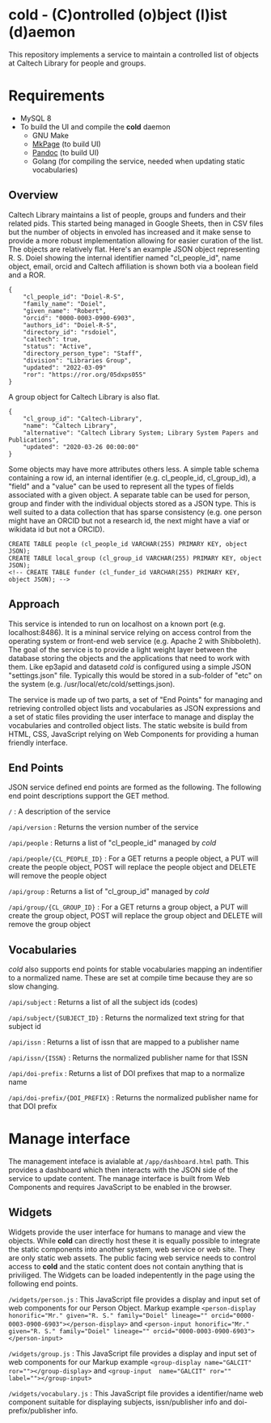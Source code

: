 cold - (C)ontrolled (o)bject (l)ist (d)aemon
============================================

This repository implements a service to maintain a controlled list of objects at Caltech Library for people and groups.

Requirements
============

- MySQL 8
- To build the UI and compile the **cold** daemon
    - GNU Make
    - [MkPage](https://github.com/caltechlibrary/mkpage) (to build UI)
    - [Pandoc](https://pandoc.org) (to build UI)
    - Golang (for compiling the service, needed when updating static vocabularies)

Overview
--------

Caltech Library maintains a list of people, groups and funders and their related pids. This started being managed in Google Sheets, then in CSV files but the number of objects in envoled has increased and it make sense to provide a more robust implementation allowing for easier curation of the list. The objects are relatively flat.  Here's an example JSON object representing R. S. Doiel showing the internal identifier named "cl_people_id", name object, email, orcid and Caltech affiliation is shown both via a boolean field and a ROR.

~~~
{
    "cl_people_id": "Doiel-R-S",
    "family_name": "Doiel",
    "given_name": "Robert",
    "orcid": "0000-0003-0900-6903",
    "authors_id": "Doiel-R-S",
    "directory_id": "rsdoiel",
    "caltech": true,
    "status": "Active",
    "directory_person_type": "Staff",
    "division": "Libraries Group",
    "updated": "2022-03-09"
    "ror": "https://ror.org/05dxps055"
} 
~~~

A group object for Caltech Library is also flat.

~~~
{
    "cl_group_id": "Caltech-Library",
    "name": "Caltech Library",
    "alternative": "Caltech Library System; Library System Papers and Publications",
    "updated": "2020-03-26 00:00:00"
}
~~~

Some objects may have more attributes others less. A simple table schema containing a row id, an internal identifier (e.g. cl_people_id, cl_group_id), a "field" and a "value" can be used to represent all the types of fields associated with a given object.  A separate table can be used for person, group and finder with the individual objects stored as a JSON type. This is well suited to a data collection that has sparse consistency (e.g. one person might have an ORCID but not a research id, the next might have a viaf or wikidata id but not a ORCID).

~~~
CREATE TABLE people (cl_people_id VARCHAR(255) PRIMARY KEY, object JSON);
CREATE TABLE local_group (cl_group_id VARCHAR(255) PRIMARY KEY, object JSON);
<!-- CREATE TABLE funder (cl_funder_id VARCHAR(255) PRIMARY KEY, object JSON); -->
~~~

Approach
--------

This service is intended to run on localhost on a known port (e.g. localhost:8486). It is a mininal service relying on access control from the operating system or front-end web service (e.g. Apache 2 with Shibboleth).  The goal of the service is to provide a light weight layer between the database storing the objects and the applications that need to work with them.  Like ep3apid and datasetd *cold* is configured using a simple JSON "settings.json" file. Typically this would be stored in a sub-folder of "etc" on the system (e.g. /usr/local/etc/cold/settings.json).

The service is made up of two parts, a set of "End Points" for managing and retrieving controlled object lists and vocabularies as JSON expressions and a set of static files providing the user interface to manage and display the vocabularies and controlled object lists.  The static website is build from HTML, CSS, JavaScript relying on Web Components for providing a human friendly interface.

End Points
----------

JSON service defined end points are formed as the following. The following end point descriptions support the GET method.

`/`
: A description of the service

`/api/version`
: Returns the version number of the service

`/api/people`
: Returns a list of "cl_people_id" managed by *cold* 

`/api/people/{CL_PEOPLE_ID}`
: For a GET returns a people object, a PUT will create the people object, POST will replace the people object and DELETE will remove the people object

`/api/group`
: Returns a list of "cl_group_id" managed by *cold*

`/api/group/{CL_GROUP_ID}`
: For a GET returns a group object, a PUT will create the group object, POST will replace the group object and DELETE will remove the group object

<!--
`/api/funder`
: Returns a list of "cl_funder" managed by *cold*

`/api/funder/{CL_funder_ID}`
: For a GET returns a funder object, a PUT will create the funder object, POST will replace the funder object and DELETE will remove the funder object
-->

<!-- 

`/api/crosswalk`
: Returns help on how to crosswalk from one identifier to the internal identifier

`/api/crosswalk/people`
: Returns a list of identifiers available for "people" objects

`/api/crosswalk/people/{IDENTIFIER_NAME}/{IDENTIFIER}`
: Returns a list of "cl_people_id" assocated with that identifier

`/api/crosswalk/group`
: Returns a list of identifiers available for "group" objects

`/api/crosswalk/group/{IDENTIFIER_NAME}/{IDENTIFIER}`
: Returns a list of "cl_group__id" assocated with that identifier

`/api/crosswalk/funder`
: Returns a list of identifiers available for "funder" objects

`/api/crosswalk/funder/{IDENTIFIER_NAME}/{IDENTIFIER}`
: Returns a list of "cl_funder_id" assocated with that identifier

*cold* takes a REST approach to updates for managed objects.  PUT will create a new object, POST will update it, GET will retrieve it and DELETE will remove it.

-->

Vocabularies
------------

*cold* also supports end points for stable vocabularies mapping an indentifier to a normalized name. These are set at compile time because they are so slow changing. 

`/api/subject`
: Returns a list of all the subject ids (codes)

`/api/subject/{SUBJECT_ID}`
: Returns the normalized text string for that subject id

`/api/issn`
: Returns a list of issn that are mapped to a publisher name

`/api/issn/{ISSN}`
: Returns the normalized publisher name for that ISSN


`/api/doi-prefix`
: Returns a list of DOI prefixes that map to a normalize name

`/api/doi-prefix/{DOI_PREFIX}`
: Returns the normalized publisher name for that DOI prefix

Manage interface
================

The management inteface is avialable at `/app/dashboard.html` path. This provides a dashboard which then interacts with the JSON side of the service to update content. The manage interface is built from Web Components and requires JavaScript to be enabled in the browser.

Widgets
-------

Widgets provide the user interface for humans to manage and view the objects. While **cold** can directly host these it is equally possible to integrate the static components into another system, web service or web site. They are only static web assets.  The public facing web service needs to control access to **cold** and the static content does not contain anything that is priviliged. The Widgets can be loaded indepentently in the page using the following end points.

`/widgets/person.js`
: This JavaScript file provides a display and input set of web components for our Person Object. Markup example `<person-display honorific="Mr." given="R. S." family="Doiel" lineage="" orcid="0000-0003-0900-6903"></person-display>` and `<person-input honorific="Mr." given="R. S." family="Doiel" lineage="" orcid="0000-0003-0900-6903"></person-input>`

`/widgets/group.js`
: This JavaScript file provides a display and input set of web components for our Markup example `<group-display name="GALCIT" ror=""></group-display>` and `<group-input  name="GALCIT" ror="" label=""></group-input>`

<!--

`/widgets/funder.js`
: This JavaScript file provides a display and input set of web components for our Markup example `<funder-display name="NSF" grant_number="1.203221" ror="" doi=""></funder-display>` and `<funder-input  name="NSF" grant_number="1.203221" doi="" ror="" label="Grant details"></funder-input>`

-->

`/widgets/vocabulary.js`
: This JavaScript file provides a identifier/name web component suitable for displaying subjects, issn/publisher info and doi-prefix/publisher info.
